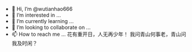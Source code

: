 - 👋 Hi, I’m @wutianhao666
- 👀 I’m interested in ...
- 🌱 I’m currently learning ...
- 💞️ I’m looking to collaborate on ...
- 📫 How to reach me ...
花有重开日，人无再少年！
我问青山何事老，青山问我及时闲？
<!---
wutianhao666/wutianhao666 is a ✨ special ✨ repository because its `README.md` (this file) appears on your GitHub profile.
You can click the Preview link to take a look at your changes.
--->
